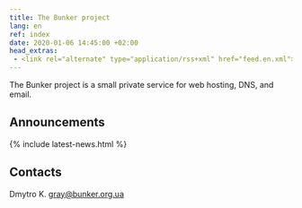 ```yaml
---
title: The Bunker project
lang: en
ref: index
date: 2020-01-06 14:45:00 +02:00
head_extras:
 - <link rel="alternate" type="application/rss+xml" href="feed.en.xml">
---
```

The Bunker project is a small private service for web hosting,
DNS, and email.

Announcements
-------------

{% include latest-news.html %}

Contacts
--------

<p itemscope itemtype="http://schema.org/Person">
  <span itemprop="name">Dmytro K.</span>
  <a href="mailto:gray@bunker.org.ua" itemprop="email">gray@bunker.org.ua</a>
</p>
